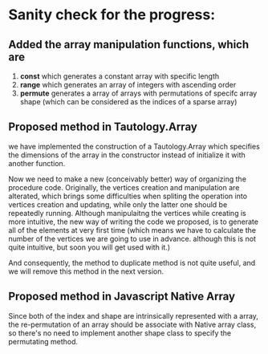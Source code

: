 # Sanity check for the progress:

## Added the array manipulation functions, which are
1. __const__
   which generates a constant array with specific length
2. __range__
   which generates an array of integers with ascending order
3. __permute__
   generates a array of arrays with permutations of specifc array shape (which can be considered as the indices of a sparse array)

## Proposed method in Tautology.Array
we have implemented the construction of a Tautology.Array which specifies the dimensions of the array in the constructor instead of initialize it with another function.

Now we need to make a new (conceivably better) way of organizing the procedure code. Originally, the vertices creation and manipulation are alterated, which brings some difficulties when spliting the operation into vertices creation and updating, while only the latter one should be repeatedly running. Although manipulaitng the vertices while creating is more intuitive, the new way of writing the code we proposed, is to generate all of the elements at very first time (which means we have to calculate the number of the vertices we are going to use in advance. although this is not quite intuitive, but soon you will get used with it.)

And consequently, the method to duplicate method is not quite useful, and we will remove this method in the next version.

## Proposed method in Javascript Native Array
Since both of the index and shape are intrinsically represented with a array, the re-permutation of an array should be associate with Native array class, so there's no need to implement another shape class to specify the permutating method.